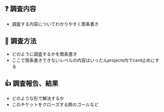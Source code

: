 <!--
ISSUE_TEMPLATE/examine.md
調査チケット用テンプレート
-->
## :question: 調査内容

* 調査する内容についてわかりやすく箇条書き

## :memo:  調査方法

* どのように調査するかを箇条書き
* ここで箇条書きできないレベルの内容はいったんprojects内でcard止めにする

## :+1: 調査報告、結果

* どのような形で解決するか
* このチケットをクローズする際のゴールなど
